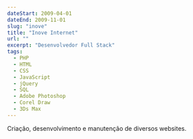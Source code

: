 ```yaml
---
dateStart: 2009-04-01
dateEnd: 2009-11-01
slug: "inove"
title: "Inove Internet"
url: ""
excerpt: "Desenvolvedor Full Stack"
tags:
  - PHP
  - HTML
  - CSS
  - JavaScript
  - jQuery
  - SQL
  - Adobe Photoshop
  - Corel Draw
  - 3Ds Max
---
```


Criação, desenvolvimento e manutenção de diversos websites.